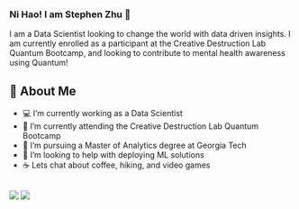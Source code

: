 ### Ni Hao! I am Stephen Zhu 👋

I am a Data Scientist looking to change the world with data driven insights. I am currently enrolled as a participant at the Creative Destruction Lab Quantum Bootcamp, and looking to contribute to mental health awareness using Quantum!

## 📘 About Me
- 💻 I’m currently working as a Data Scientist
- 🔭 I’m currently attending the Creative Destruction Lab Quantum Bootcamp
- 🌱 I’m pursuing a Master of Analytics degree at Georgia Tech
- 🥰 I’m looking to help with deploying ML solutions 
- ☕ Lets chat about coffee, hiking, and video games


<br>
<a target="_blank" href="https://www.linkedin.com/in/steph-zhu/"><img src="https://img.shields.io/badge/-LinkedIn-0077B5?style=for-the-badge&logo=Linkedin&logoColor=white"></img></a>
<a target="_blank" href="mailto:stezhu@gatech.edu"><img src="https://img.shields.io/badge/-Email-D14836?style=for-the-badge&logo=Gmail&logoColor=white"></img></a>  
<br>
  
